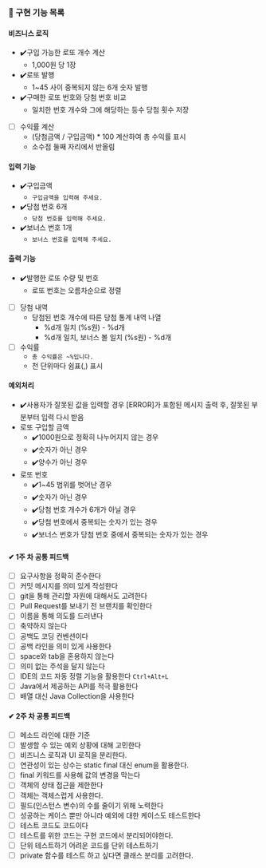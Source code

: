 ### 📝 구현 기능 목록

#### 비즈니스 로직

- ✔️구입 가능한 로또 개수 계산
    - 1,000원 당 1장
- ✔️로또 발행
    - 1~45 사이 중복되지 않는 6개 숫자 발행
- ✔️구매한 로또 번호와 당첨 번호 비교
    - 일치한 번호 개수와 그에 해당하는 등수 당첨 횟수 저장
- [ ] 수익률 계산
    - (당첨금액 / 구입금액) * 100 계산하여 총 수익률 표시
    - 소수점 둘째 자리에서 반올림

#### 입력 기능

- ✔️구입금액
    - ```구입금액을 입력해 주세요.```
- ✔️당첨 번호 6개
    - ```당첨 번호를 입력해 주세요.```
- ✔️보너스 번호 1개
    - ```보너스 번호를 입력해 주세요.```

#### 출력 기능

- ✔️발행한 로또 수량 및 번호
    - 로또 번호는 오름차순으로 정렬
- [ ] 당첨 내역
    - 당첨된 번호 개수에 따른 당첨 통계 내역 나열
        - %d개 일치 (%s원) - %d개
        - %d개 일치, 보너스 볼 일치 (%s원) - %d개
- [ ] 수익률
    - ```총 수익률은 ~%입니다.```
    - 천 단위마다 쉼표(,) 표시

#### 예외처리

- ✔️사용자가 잘못된 값을 입력할 경우 [ERROR]가 포함된 메시지 출력 후, 잘못된 부분부터 입력 다시 받음
- 로또 구입할 금액
    - ✔️1000원으로 정확히 나누어지지 않는 경우
    - ✔️숫자가 아닌 경우
    - ✔️양수가 아닌 경우
- 로또 번호
    - ✔️1~45 범위를 벗어난 경우
    - ✔️숫자가 아닌 경우
    - ✔️당첨 번호 개수가 6개가 아닐 경우
    - ✔️당첨 번호에서 중복되는 숫자가 있는 경우
    - ✔️보너스 번호가 당첨 번호 중에서 중복되는 숫자가 있는 경우

#### ✔ 1주 차 공통 피드백

- [ ] 요구사항을 정확히 준수한다
- [ ] 커밋 메시지를 의미 있게 작성한다
- [ ] git을 통해 관리할 자원에 대해서도 고려한다
- [ ] Pull Request를 보내기 전 브랜치를 확인한다
- [ ] 이름을 통해 의도를 드러낸다
- [ ] 축약하지 않는다
- [ ] 공백도 코딩 컨벤션이다
- [ ] 공백 라인을 의미 있게 사용한다
- [ ] space와 tab을 혼용하지 않는다
- [ ] 의미 없는 주석을 달지 않는다
- [ ] IDE의 코드 자동 정렬 기능을 활용한다   `Ctrl+Alt+L`
- [ ] Java에서 제공하는 API를 적극 활용한다
- [ ] 배열 대신 Java Collection을 사용한다

#### ✔ 2주 차 공통 피드백

- [ ] 메소드 라인에 대한 기준
- [ ] 발생할 수 있는 예외 상황에 대해 고민한다
- [ ] 비즈니스 로직과 UI 로직을 분리한다.
- [ ] 연관성이 있는 상수는 static final 대신 enum을 활용한다.
- [ ] final 키워드를 사용해 값의 변경을 막는다
- [ ] 객체의 상태 접근을 제한한다
- [ ] 객체는 객체스럽게 사용한다.
- [ ] 필드(인스턴스 변수)의 수를 줄이기 위해 노력한다
- [ ] 성공하는 케이스 뿐만 아니라 예외에 대한 케이스도 테스트한다
- [ ] 테스트 코드도 코드이다
- [ ] 테스트를 위한 코드는 구현 코드에서 분리되어야한다.
- [ ] 단위 테스트하기 어려운 코드를 단위 테스트하기
- [ ] private 함수를 테스트 하고 싶다면 클래스 분리를 고려한다.